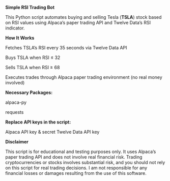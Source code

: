 ****Simple RSI Trading Bot****

This Python script automates buying and selling Tesla (**TSLA**) stock based on RSI values using Alpaca’s paper trading API and Twelve Data’s RSI indicator.

****How It Works****

Fetches TSLA’s RSI every 35 seconds via Twelve Data API

Buys TSLA when RSI ≤ 32

Sells TSLA when RSI ≥ 68

Executes trades through Alpaca paper trading environment (no real money involved)

****Necessary Packages:****

alpaca-py

requests

****Replace API keys in the script:****


Alpaca API key & secret
Twelve Data API key

****Disclaimer****

This script is for educational and testing purposes only. It uses Alpaca’s paper trading API and does not involve real financial risk. Trading cryptocurrencies or stocks involves substantial risk, and you should not rely on this script for real trading decisions. I am not responsible for any financial losses or damages resulting from the use of this software.
